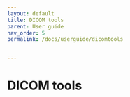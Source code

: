 ```yaml
---
layout: default
title: DICOM tools
parent: User guide
nav_order: 5
permalink: /docs/userguide/dicomtools


---
```


# DICOM tools
